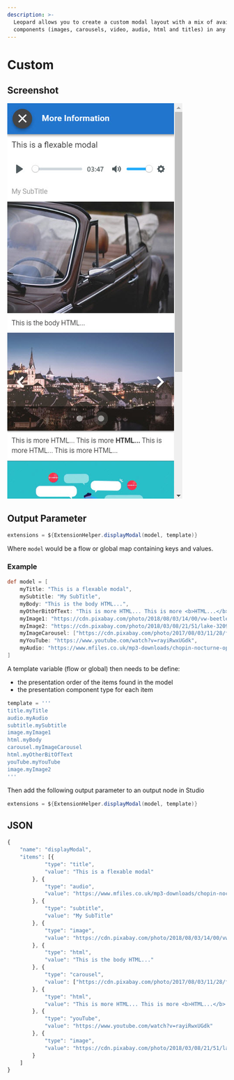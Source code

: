 ```yaml
---
description: >-
  Leopard allows you to create a custom modal layout with a mix of available
  components (images, carousels, video, audio, html and titles) in any order.
---
```


# Custom

## Screenshot

![Custom Modal for the Example listed](../../../.gitbook/assets/custom-modal.jpg)

## Output Parameter

```groovy
extensions = ${ExtensionHelper.displayModal(model, template)}
```

Where `model` would be a flow or global map containing keys and values. 

### Example

```groovy
def model = [
	myTitle: "This is a flexable modal",
	mySubtitle: "My SubTitle",
	myBody: "This is the body HTML...",
	myOtherBitOfText: "This is more HTML... This is more <b>HTML...</b> This is more HTML... This is more HTML... ",
	myImage1: "https://cdn.pixabay.com/photo/2018/08/03/14/00/vw-beetle-3581950__340.jpg",
	myImage2: "https://cdn.pixabay.com/photo/2018/03/08/21/51/lake-3209994__340.jpg",
	myImageCarousel: ["https://cdn.pixabay.com/photo/2017/08/03/11/28/ferris-wheel-2575709__340.jpg", "https://cdn.pixabay.com/photo/2016/11/23/15/54/architecture-1853687__340.jpg"],
	myYouTube: "https://www.youtube.com/watch?v=rayiRwxUGdk",
	myAudio: "https://www.mfiles.co.uk/mp3-downloads/chopin-nocturne-op9-no2.mp3"
]
```

A template variable \(flow or global\) then needs to be define:

* the presentation order of the items found in the model
* the presentation component type for each item

```groovy
template = '''
title.myTitle
audio.myAudio
subtitle.mySubtitle
image.myImage1
html.myBody
carousel.myImageCarousel
html.myOtherBitOfText
youTube.myYouTube
image.myImage2
'''
```

Then add the following output parameter to an output node in Studio

```groovy
extensions = ${ExtensionHelper.displayModal(model, template)}
```

## JSON

```javascript
{
	"name": "displayModal",
	"items": [{
			"type": "title",
			"value": "This is a flexable modal"
		}, {
			"type": "audio",
			"value": "https://www.mfiles.co.uk/mp3-downloads/chopin-nocturne-op9-no2.mp3"
		}, {
			"type": "subtitle",
			"value": "My SubTitle"
		}, {
			"type": "image",
			"value": "https://cdn.pixabay.com/photo/2018/08/03/14/00/vw-beetle-3581950__340.jpg"
		}, {
			"type": "html",
			"value": "This is the body HTML..."
		}, {
			"type": "carousel",
			"value": ["https://cdn.pixabay.com/photo/2017/08/03/11/28/ferris-wheel-2575709__340.jpg", "https://cdn.pixabay.com/photo/2016/11/23/15/54/architecture-1853687__340.jpg"]
		}, {
			"type": "html",
			"value": "This is more HTML... This is more <b>HTML...</b> This is more HTML... This is more HTML... "
		}, {
			"type": "youTube",
			"value": "https://www.youtube.com/watch?v=rayiRwxUGdk"
		}, {
			"type": "image",
			"value": "https://cdn.pixabay.com/photo/2018/03/08/21/51/lake-3209994__340.jpg"
		}
	]
}
```

